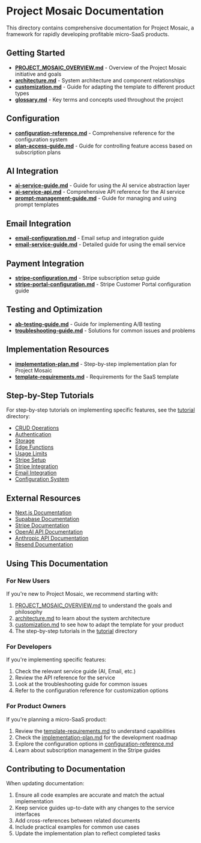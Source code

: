 # Project Mosaic Documentation

This directory contains comprehensive documentation for Project Mosaic, a framework for rapidly developing profitable micro-SaaS products.

## Getting Started

- [**PROJECT_MOSAIC_OVERVIEW.md**](PROJECT_MOSAIC_OVERVIEW.md) - Overview of the Project Mosaic initiative and goals
- [**architecture.md**](architecture.md) - System architecture and component relationships
- [**customization.md**](customization.md) - Guide for adapting the template to different product types
- [**glossary.md**](glossary.md) - Key terms and concepts used throughout the project

## Configuration

- [**configuration-reference.md**](configuration-reference.md) - Comprehensive reference for the configuration system
- [**plan-access-guide.md**](plan-access-guide.md) - Guide for controlling feature access based on subscription plans

## AI Integration

- [**ai-service-guide.md**](ai-service-guide.md) - Guide for using the AI service abstraction layer
- [**ai-service-api.md**](ai-service-api.md) - Comprehensive API reference for the AI service
- [**prompt-management-guide.md**](prompt-management-guide.md) - Guide for managing and using prompt templates

## Email Integration

- [**email-configuration.md**](email-configuration.md) - Email setup and integration guide
- [**email-service-guide.md**](email-service-guide.md) - Detailed guide for using the email service

## Payment Integration

- [**stripe-configuration.md**](stripe-configuration.md) - Stripe subscription setup guide
- [**stripe-portal-configuration.md**](stripe-portal-configuration.md) - Stripe Customer Portal configuration guide

## Testing and Optimization

- [**ab-testing-guide.md**](ab-testing-guide.md) - Guide for implementing A/B testing
- [**troubleshooting-guide.md**](troubleshooting-guide.md) - Solutions for common issues and problems

## Implementation Resources

- [**implementation-plan.md**](implementation-plan.md) - Step-by-step implementation plan for Project Mosaic
- [**template-requirements.md**](template-requirements.md) - Requirements for the SaaS template

## Step-by-Step Tutorials

For step-by-step tutorials on implementing specific features, see the [tutorial](../tutorial) directory:

- [CRUD Operations](../tutorial/1_CRUD.md)
- [Authentication](../tutorial/2_AUTH.md)
- [Storage](../tutorial/3_STORAGE.md)
- [Edge Functions](../tutorial/4_EDGE_FUNCTION.md)
- [Usage Limits](../tutorial/5_USAGE_LIMITS.md)
- [Stripe Setup](../tutorial/6A_STRIPE_SETUP.md)
- [Stripe Integration](../tutorial/6B_STRIPE_INTEGRATION.md)
- [Email Integration](../tutorial/7_EMAIL_INTEGRATION.md)
- [Configuration System](../tutorial/8_CONFIGURATION_SYSTEM.md)

## External Resources

- [Next.js Documentation](https://nextjs.org/docs)
- [Supabase Documentation](https://supabase.io/docs)
- [Stripe Documentation](https://stripe.com/docs)
- [OpenAI API Documentation](https://platform.openai.com/docs)
- [Anthropic API Documentation](https://docs.anthropic.com/claude/reference)
- [Resend Documentation](https://resend.com/docs)

## Using This Documentation

### For New Users

If you're new to Project Mosaic, we recommend starting with:

1. [PROJECT_MOSAIC_OVERVIEW.md](PROJECT_MOSAIC_OVERVIEW.md) to understand the goals and philosophy
2. [architecture.md](architecture.md) to learn about the system architecture
3. [customization.md](customization.md) to see how to adapt the template for your product
4. The step-by-step tutorials in the [tutorial](../tutorial) directory

### For Developers

If you're implementing specific features:

1. Check the relevant service guide (AI, Email, etc.)
2. Review the API reference for the service
3. Look at the troubleshooting guide for common issues
4. Refer to the configuration reference for customization options

### For Product Owners

If you're planning a micro-SaaS product:

1. Review the [template-requirements.md](template-requirements.md) to understand capabilities
2. Check the [implementation-plan.md](implementation-plan.md) for the development roadmap
3. Explore the configuration options in [configuration-reference.md](configuration-reference.md)
4. Learn about subscription management in the Stripe guides

## Contributing to Documentation

When updating documentation:

1. Ensure all code examples are accurate and match the actual implementation
2. Keep service guides up-to-date with any changes to the service interfaces
3. Add cross-references between related documents
4. Include practical examples for common use cases
5. Update the implementation plan to reflect completed tasks
